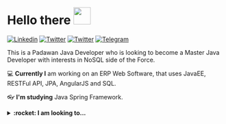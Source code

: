 # Hello there <img src="https://cdn4.iconfinder.com/data/icons/famous-characters-add-on-vol-1-flat/48/Famous_Character_-_Add_On_1-46-512.png" width="40">
[![Linkedin](https://img.shields.io/badge/Linkedin-123?style=flat&logo=Linkedin&color=1670de)](https://www.linkedin.com/in/atorresleticia/)
[![Twitter](https://img.shields.io/badge/Twitter-123?style=flat&logo=Twitter&color=03b6fc&logoColor=white)](https://twitter.com/atorresleticia_)
[![Twitter](https://img.shields.io/badge/Facebook-123?style=flat&logo=Facebook&color=blue&logoColor=white)](https://www.facebook.com/atorresleticia)
[![Telegram](https://img.shields.io/badge/Telegram-123?style=flat&logo=Telegram&color=white&logoColor=white)](https://telegram.me/atorresleticia)
<!--
**atorresleticia/atorresleticia** is a ✨ _special_ ✨ repository because its `README.md` (this file) appears on your GitHub profile.

Here are some ideas to get you started:

- 🔭 I’m currently working on ...
- 🌱 I’m currently learning ...
- 👯 I’m looking to collaborate on ...
- 🤔 I’m looking for help with ...
- 💬 Ask me about ...
- 📫 How to reach me: ...
- 😄 Pronouns: ...
- ⚡ Fun fact: ...
-->

This is a Padawan Java Developer who is looking to become a Master Java Developer with interests in NoSQL side of the Force. 

:computer: **Currently I** am working on an ERP Web Software, that uses JavaEE, RESTFul API, JPA, AngularJS and SQL.

:eyeglasses: **I'm studying** Java Spring Framework.

<details>
  
  <summary><b>:rocket: I am looking to...</b></summary>
  
  ###
  01. Evolve my Java backend competence, by working with tools like Spring Framework and taking an Oracle certificate
  10. Work with NoSQL databases and DevOps mindset
  11. Work in a place that motivates **women in tech** :metal: 
     
</details>
